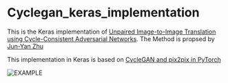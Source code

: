 # Cyclegan_keras_implementation
This is the Keras implementation of [Unpaired Image-to-Image Translation using Cycle-Consistent Adversarial Networks](https://arxiv.org/pdf/1703.10593.pdf). The Method is propsed by [Jun-Yan Zhu](http://people.csail.mit.edu/junyanz/)

This implementation in Keras is based on [CycleGAN and pix2pix in PyTorch](https://github.com/junyanz/pytorch-CycleGAN-and-pix2pix#cyclegan-and-pix2pix-in-pytorch)

![EXAMPLE](https://camo.githubusercontent.com/69cbc0371777fba5d251a564e2f8a8f38d1bf43f/68747470733a2f2f6a756e79616e7a2e6769746875622e696f2f4379636c6547414e2f696d616765732f7465617365725f686967685f7265732e6a7067)
